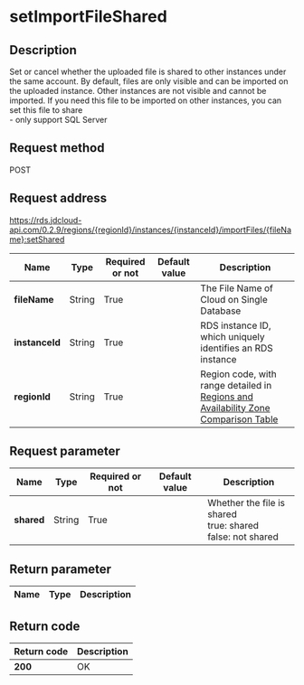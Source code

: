 # setImportFileShared


## Description
Set or cancel whether the uploaded file is shared to other instances under the same account. By default, files are only visible and can be imported on the uploaded instance. Other instances are not visible and cannot be imported. If you need this file to be imported on other instances, you can set this file to share<br>- only support SQL Server

## Request method
POST

## Request address
https://rds.jdcloud-api.com/0.2.9/regions/{regionId}/instances/{instanceId}/importFiles/{fileName}:setShared

|Name|Type|Required or not|Default value|Description|
|---|---|---|---|---|
|**fileName**|String|True||The File Name of Cloud on Single Database|
|**instanceId**|String|True||RDS instance ID, which uniquely identifies an RDS instance|
|**regionId**|String|True||Region code, with range detailed in [Regions and Availability Zone Comparison Table](../Enum-Definitions/Regions-AZ.md)|

## Request parameter
|Name|Type|Required or not|Default value|Description|
|---|---|---|---|---|
|**shared**|String|True||Whether the file is shared<br>true: shared<br>false: not shared|


## Return parameter
|Name|Type|Description|
|---|---|---|



## Return code
|Return code|Description|
|---|---|
|**200**|OK|
